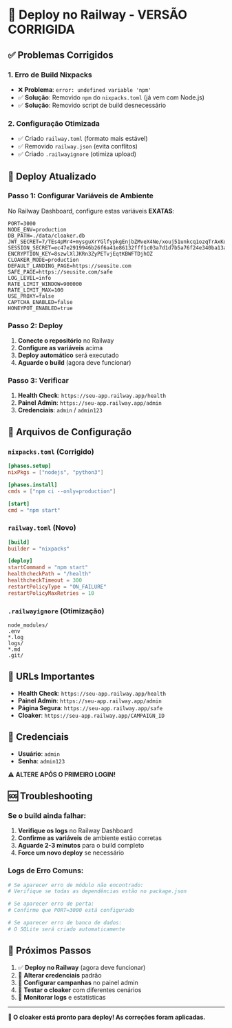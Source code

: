 # 🚀 Deploy no Railway - VERSÃO CORRIGIDA

## ✅ Problemas Corrigidos

### 1. **Erro de Build Nixpacks**
- ❌ **Problema**: `error: undefined variable 'npm'`
- ✅ **Solução**: Removido `npm` do `nixpacks.toml` (já vem com Node.js)
- ✅ **Solução**: Removido script de build desnecessário

### 2. **Configuração Otimizada**
- ✅ Criado `railway.toml` (formato mais estável)
- ✅ Removido `railway.json` (evita conflitos)
- ✅ Criado `.railwayignore` (otimiza upload)

## 🚀 Deploy Atualizado

### Passo 1: Configurar Variáveis de Ambiente

No Railway Dashboard, configure estas variáveis **EXATAS**:

```env
PORT=3000
NODE_ENV=production
DB_PATH=./data/cloaker.db
JWT_SECRET=7/TEs4pMr4+mysguXrYGlfypkgEnjbZMveX4Ne/xouj51unkcq1ozqTrAxKqpY4sEs8ZJGfOGA2SS53ZmvqgaA==
SESSION_SECRET=ec47e2919946b26f6a41e86132fff1c03a7d1d7b5a76f24e340ba13a6a6b0849
ENCRYPTION_KEY=8szwlXlJKRn3ZyPETvjEqtKBWFTDjhOZ
CLOAKER_MODE=production
DEFAULT_LANDING_PAGE=https://seusite.com
SAFE_PAGE=https://seusite.com/safe
LOG_LEVEL=info
RATE_LIMIT_WINDOW=900000
RATE_LIMIT_MAX=100
USE_PROXY=false
CAPTCHA_ENABLED=false
HONEYPOT_ENABLED=true
```

### Passo 2: Deploy

1. **Conecte o repositório** no Railway
2. **Configure as variáveis** acima
3. **Deploy automático** será executado
4. **Aguarde o build** (agora deve funcionar)

### Passo 3: Verificar

1. **Health Check**: `https://seu-app.railway.app/health`
2. **Painel Admin**: `https://seu-app.railway.app/admin`
3. **Credenciais**: `admin` / `admin123`

## 🔧 Arquivos de Configuração

### `nixpacks.toml` (Corrigido)
```toml
[phases.setup]
nixPkgs = ["nodejs", "python3"]

[phases.install]
cmds = ["npm ci --only=production"]

[start]
cmd = "npm start"
```

### `railway.toml` (Novo)
```toml
[build]
builder = "nixpacks"

[deploy]
startCommand = "npm start"
healthcheckPath = "/health"
healthcheckTimeout = 300
restartPolicyType = "ON_FAILURE"
restartPolicyMaxRetries = 10
```

### `.railwayignore` (Otimização)
```
node_modules/
.env
*.log
logs/
*.md
.git/
```

## 🎯 URLs Importantes

- **Health Check**: `https://seu-app.railway.app/health`
- **Painel Admin**: `https://seu-app.railway.app/admin`
- **Página Segura**: `https://seu-app.railway.app/safe`
- **Cloaker**: `https://seu-app.railway.app/CAMPAIGN_ID`

## 🔑 Credenciais

- **Usuário**: `admin`
- **Senha**: `admin123`

⚠️ **ALTERE APÓS O PRIMEIRO LOGIN!**

## 🆘 Troubleshooting

### Se o build ainda falhar:

1. **Verifique os logs** no Railway Dashboard
2. **Confirme as variáveis** de ambiente estão corretas
3. **Aguarde 2-3 minutos** para o build completo
4. **Force um novo deploy** se necessário

### Logs de Erro Comuns:

```bash
# Se aparecer erro de módulo não encontrado:
# Verifique se todas as dependências estão no package.json

# Se aparecer erro de porta:
# Confirme que PORT=3000 está configurado

# Se aparecer erro de banco de dados:
# O SQLite será criado automaticamente
```

## 📝 Próximos Passos

1. ✅ **Deploy no Railway** (agora deve funcionar)
2. 🔄 **Alterar credenciais** padrão
3. 🔄 **Configurar campanhas** no painel admin
4. 🔄 **Testar o cloaker** com diferentes cenários
5. 🔄 **Monitorar logs** e estatísticas

---

**🎉 O cloaker está pronto para deploy! As correções foram aplicadas.**
